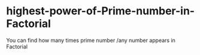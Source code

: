 # highest-power-of-Prime-number-in-Factorial
You can find how many times prime number /any number appears in Factorial
